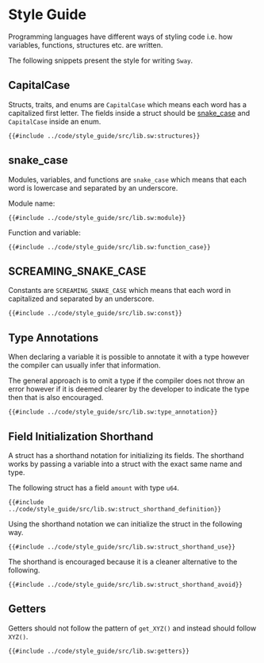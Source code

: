 # Style Guide

Programming languages have different ways of styling code i.e. how variables, functions, structures etc. are written.

The following snippets present the style for writing `Sway`.

## CapitalCase

Structs, traits, and enums are `CapitalCase` which means each word has a capitalized first letter. The fields inside a struct should be [snake_case](#snake_case) and `CapitalCase` inside an enum.

```sway
{{#include ../code/style_guide/src/lib.sw:structures}}
```

## snake_case

Modules, variables, and functions are `snake_case` which means that each word is lowercase and separated by an underscore.

Module name:

```sway
{{#include ../code/style_guide/src/lib.sw:module}}
```

Function and variable:

```sway
{{#include ../code/style_guide/src/lib.sw:function_case}}
```

## SCREAMING_SNAKE_CASE

Constants are `SCREAMING_SNAKE_CASE` which means that each word in capitalized and separated by an underscore.

```sway
{{#include ../code/style_guide/src/lib.sw:const}}
```

## Type Annotations

When declaring a variable it is possible to annotate it with a type however the compiler can usually infer that information.

The general approach is to omit a type if the compiler does not throw an error however if it is deemed clearer by the developer to indicate the type then that is also encouraged.

```sway
{{#include ../code/style_guide/src/lib.sw:type_annotation}}
```

## Field Initialization Shorthand

A struct has a shorthand notation for initializing its fields. The shorthand works by passing a variable into a struct with the exact same name and type.

The following struct has a field `amount` with type `u64`.

```sway
{{#include ../code/style_guide/src/lib.sw:struct_shorthand_definition}}
```

Using the shorthand notation we can initialize the struct in the following way.

```sway
{{#include ../code/style_guide/src/lib.sw:struct_shorthand_use}}
```

The shorthand is encouraged because it is a cleaner alternative to the following.

```sway
{{#include ../code/style_guide/src/lib.sw:struct_shorthand_avoid}}
```

## Getters

Getters should not follow the pattern of `get_XYZ()` and instead should follow `XYZ()`.

```sway
{{#include ../code/style_guide/src/lib.sw:getters}}
```
